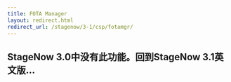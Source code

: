 ```yaml
---
title: FOTA Manager
layout: redirect.html
redirect_url: /stagenow/3-1/csp/fotamgr/
---
```


## StageNow 3.0中没有此功能。回到StageNow 3.1英文版...

